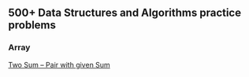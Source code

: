 ## 500+ Data Structures and Algorithms practice problems

### Array

[Two Sum – Pair with given Sum]("Array/Two_Sum_Pair.java")